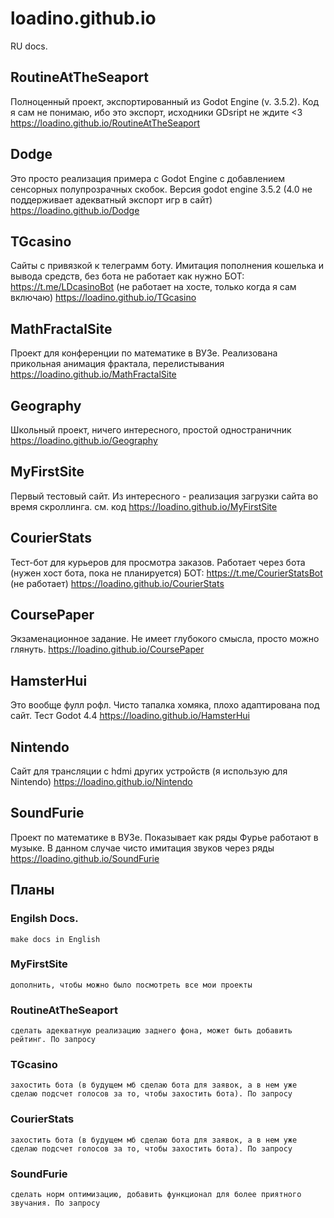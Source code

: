 # loadino.github.io

RU docs.

## RoutineAtTheSeaport

Полноценный проект, экспортированный из Godot Engine (v. 3.5.2). Код я сам не понимаю, ибо это экспорт, исходники GDsript не ждите <3
https://loadino.github.io/RoutineAtTheSeaport

## Dodge

Это просто реализация примера с Godot Engine с добавлением сенсорных полупрозрачных скобок.
Версия godot engine 3.5.2 (4.0 не поддерживает адекватный экспорт игр в сайт)
https://loadino.github.io/Dodge

## TGcasino

Сайты с привязкой к телеграмм боту. Имитация пополнения кошелька и вывода средств, без бота не работает как нужно
БОТ: https://t.me/LDcasinoBot (не работает на хосте, только когда я сам включаю)
https://loadino.github.io/TGcasino

## MathFractalSite

Проект для конференции по математике в ВУЗе. Реализована прикольная анимация фрактала, перелистывания
https://loadino.github.io/MathFractalSite

## Geography

Школьный проект, ничего интересного, простой одностраничник
https://loadino.github.io/Geography

## MyFirstSite

Первый тестовый сайт. Из интересного - реализация загрузки сайта во время скроллинга. см. код
https://loadino.github.io/MyFirstSite

## CourierStats

Тест-бот для курьеров для просмотра заказов. Работает через бота (нужен хост бота, пока не планируется)
БОТ: https://t.me/CourierStatsBot (не работает)
https://loadino.github.io/CourierStats

## CoursePaper

Экзаменационное задание. Не имеет глубокого смысла, просто можно глянуть.
https://loadino.github.io/CoursePaper

## HamsterHui

Это вообще фулл рофл. Чисто тапалка хомяка, плохо адаптирована под сайт. Тест Godot 4.4
https://loadino.github.io/HamsterHui

## Nintendo

Сайт для трансляции с hdmi других устройств (я использую для Nintendo)
https://loadino.github.io/Nintendo

## SoundFurie

Проект по математике в ВУЗе. Показывает как ряды Фурье работают в музыке. В данном случае чисто имитация звуков через ряды
https://loadino.github.io/SoundFurie

## Планы

### Engilsh Docs.
    make docs in English

### MyFirstSite

    дополнить, чтобы можно было посмотреть все мои проекты

### RoutineAtTheSeaport

    сделать адекватную реализацию заднего фона, может быть добавить рейтинг. По запросу

### TGcasino

    захостить бота (в будущем мб сделаю бота для заявок, а в нем уже сделаю подсчет голосов за то, чтобы захостить бота). По запросу

### CourierStats

    захостить бота (в будущем мб сделаю бота для заявок, а в нем уже сделаю подсчет голосов за то, чтобы захостить бота). По запросу

### SoundFurie

    сделать норм оптимизацию, добавить функционал для более приятного звучания. По запросу
